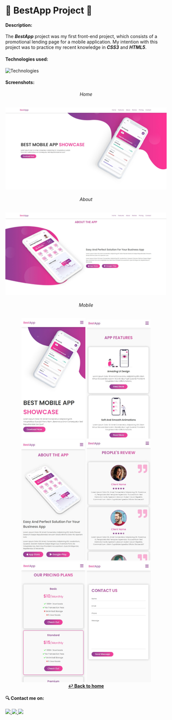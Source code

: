 <h1>📱 BestApp Project  📱</h1>

#### Description: ####

The ***BestApp*** project was my first front-end project, which consists of a promotional lending page for a mobile application. My intention with this project was to practice my recent knowledge in 
***CSS3*** and ***HTML5***.

#### Technologies used: ####

<img src="https://skills.thijs.gg/icons?i=html,css" alt="Technologies" height="50"/>

#### Screenshots: ####
<div align="center">
    <h6>Home</h6>
    <img src="./screenshots/home_large-screen.jpg" alt="home page section image on large screens" width="600">
    <br>
    <h6>About</h6>
    <img src="./screenshots/about_large-screen.jpg" alt="about page section on large screens" width="600">
</div>
<div align="center">
    <h6>Mobile</h6>
    <img src="./screenshots/home_small-screen.jpg" alt="home page section on small screens" width="200">
    <img src="./screenshots/features_small-screen.jpg" alt="home page section on small screens" width="200">
    <img src="./screenshots/about_small-screen.jpg" alt="home page section on small screens" width="200">
    <img src="./screenshots/reviews_small-screen.jpg" alt="home page section on small screens" width="200">
    <img src="./screenshots/pricing_small-screen.jpg" alt="home page section on small screens" width="200">
    <img src="./screenshots/contact_small-screen.jpg" alt="home page section on small screens" width="200">
</div>

<div align="center">
  <a href="https://github.com/Devittor/practical-projects/tree/main/bestapp">
    <strong>↩ Back to home</strong>
  </a>
</div>

#### 🔍 Contact me on: ####
<div>
  <a href="https://www.instagram.com/jvittorgomes/" target="_blank">
    <img src="https://img.shields.io/badge/-Instagram-%23E4405F?style=for-the-badge&logo=instagram&logoColor=white" target="_blank">
  </a>
  <a href="mailto:devitor.contact@gmail.com"  target="_blank">
    <img src="https://img.shields.io/badge/Gmail-D14836?style=for-the-badge&logo=gmail&logoColor=white">
  </a>
  <a href="https://www.linkedin.com/in/vitor-gomes-dev/" target="_blank">
    <img src="https://img.shields.io/badge/-LinkedIn-%230077B5?style=for-the-badge&logo=linkedin&logoColor=white">
  </a>    
</div>
